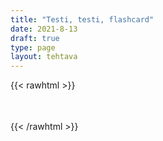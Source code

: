 ```yaml
---
title: "Testi, testi, flashcard"
date: 2021-8-13
draft: true
type: page
layout: tehtava
---
```


{{< rawhtml >}}

<div id="tehtava" style="display: grid; 
grid-template-columns: repeat(2, minmax(0, 1fr)); ">
    <div><ul id="terms"> </ul></div>
    <div><ul id="defs"> </ul></div>
   </div>
   
   <script> 
    //Execute a JavaScript immediately after a page has been loaded
   window.onload = function() {
   
     //Data for terms and definitions. This can be stored in a separate .js file, in a JSON file or here in the main file
     var data = {
       terms: [{
               index: 0, text: "Koira"
         }, { index: 1, text: "Gorilla"
         }, { index: 2, text: "Riisi"
         }, { index: 3, text: "Metsuri"
         }, { index: 4, text: "Papu"
         }, { index: 5, text: "Koivu"
         }, { index: 6, text: "Saapas"
         }, { index: 7, text: "Kolmio"
         }, { index: 8, text: "Kivi"
         }, { index: 9, text: "Vehnä"
         },
   
       ],
       definitions: [{
              index: 0, text: "Dog"
         }, { index: 1, text: "Gorilla"
         }, { index: 2, text: "Rice"
         }, { index: 3, text: "Lumberjack"
         }, { index: 4, text: "Bean"
         }, { index: 5, text: "Birch"
         }, { index: 6, text: "Boot"
         }, { index: 7, text: "Triangle"
         }, { index: 8, text: "Rock"
         }, { index: 9, text: "Wheat"
         },
   
       ],
       //this creates matches for indexes. This is a sort of an Answer Sheet
       pairs: {
         0: 0,
         1: 1,
         2: 2,
         3: 3,
         4: 4,
         5: 5,
         6: 6,
         7: 7,
         8: 8,
         9: 9,
       }
     };
   
     var selectedTerm = null, //to make sure none is selected onload
       selectedDef = null,
       termsContainer = document.querySelector("#terms"), //list of terms
       defsContainer = document.querySelector("#defs"); //list of definitions
   
     //This function takes two arguments, that is one term and one def to compare if they match. It returns True or False after compairing values of the "pairs" object property.     
     function isMatch(termIndex, defIndex) {
       return data.pairs[termIndex] === defIndex;
     }
   
     //This function adds HTML elements and content to the specified container (UL).
     function createListHTML(list, container) {
       container.innerHTML = ""; //first, clean up any existing LI elements
       for (var i = 0; i < 10; i++) {
         container.innerHTML = container.innerHTML + "<li data-index='" + list[i]["index"] + "'>" + "<span>" + list[i]["text"] + "</span>" + "</li>";
   
       }
     }
   
     function createListHTML3(list, container) {
       container.innerHTML = ""; //first, clean up any existing LI elements
       for (var i = 0; i < 3; i++) {
         container.innerHTML = container.innerHTML + "<li data-index='" + list[i]["index"] + "'>" + "<span>" + list[i]["text"] + "</span>" + "</li>";
   
       }
     }
       const addCSS = s => document.head.appendChild(document.createElement("style")).innerHTML = s;
   
     createListHTML(data.terms, termsContainer);
     createListHTML(data.definitions, defsContainer);
   
     //listen for a "click" event on a list of Terms and store the clicked object in the target object
     termsContainer.addEventListener("click", function(e) {
       var target = e.target.parentNode;
       if (target.className === "score")
         return;
       var termIndex = Number(target.getAttribute("data-index"));
       //the condition is that only one LI can be selected
       if (selectedTerm !== null && selectedTerm !== termIndex) {
         termsContainer.querySelector("li[data-index='" + selectedTerm + "']").removeAttribute("data-selected");
       }
   
       //deletion of the decoration
       if (target.hasAttribute("data-selected")) {
         target.removeAttribute("data-selected");
         selectedTerm = null;
       }
       //selecting on click	
       else {
         target.setAttribute("data-selected", true);
         selectedTerm = termIndex;
       }
   
       if (selectedTerm !== null && selectedDef !== null) {
         var term = document.querySelector("#terms [data-index='" + selectedTerm + "']");
         var def = document.querySelector("#defs [data-index='" + selectedDef + "']");
         if (isMatch(selectedTerm, selectedDef)) {
           term.className = "score";
           def.className = "score";
           numero++;
            term.style.order = (numero);
            def.style.order = (numero);
               }
         selectedTerm = null;
         selectedDef = null;
         term.removeAttribute("data-selected");
         def.removeAttribute("data-selected");
             }
     })
   
     defsContainer.addEventListener("click", function(e) {
       var target = e.target.parentNode;
       if (target.className === "score")
         return;
       var defIndex = Number(target.getAttribute("data-index"));
       var defText = Number(target.getAttribute("data-index"))
   
       if (selectedDef !== null && selectedDef !== defIndex) {
         defsContainer.querySelector("li[data-index='" + selectedDef + "']").removeAttribute("data-selected");
       }
   
       if (target.hasAttribute("data-selected"))
         target.removeAttribute("data-selected");
       else
         target.setAttribute("data-selected", true);
       selectedDef = Number(target.getAttribute("data-index"));
       if (selectedTerm !== null && selectedDef !== null) {
         //var term = document.querySelector("#terms [data-index='"+selectedTerm+"']");
         var term = termsContainer.querySelector("[data-index='" + selectedTerm + "']");
         //var def = document.querySelector("#defs [data-index='"+selectedDef+"']");
         var def = defsContainer.querySelector("[data-index='" + selectedDef + "']");
         if (isMatch(selectedTerm, selectedDef)) {
           term.className = "score";
           def.className = "score";
           numero++;
            term.style.order = (numero);
            def.style.order = (numero);
          }
         
         selectedTerm = null; //poista napautusten valinta
         selectedDef = null; //poista napautusten valinta
         term.removeAttribute("data-selected");
         def.removeAttribute("data-selected");
       }
     })
   
     function shuffle() {
       randomSort(data.terms)
       randomSort(data.definitions)
       createListHTML(data.terms, termsContainer)
       createListHTML(data.definitions, defsContainer)
       addCSS("div#tehtava li[data-index='" + a[1] + "']{display: flex;}")
       addCSS("div#tehtava li[data-index='" + a[2] + "']{display: flex;}")
       addCSS("div#tehtava li[data-index='" + a[3] + "']{display: flex;}")
       addCSS("div#tehtava li[data-index='" + a[4] + "']{display: flex;}")
       addCSS("div#tehtava li[data-index='" + a[5] + "']{display: flex;}")
       addCSS("div#tehtava li[data-index='" + a[6] + "']{display: flex;}")
     }
     
     function randomSort(array) {
       var currentIndex = array.length,
         temporaryValue, randomIndex;
   
       // While there remain elements to shuffle...
   
       while (currentIndex !== 0) {
   
         // Pick a remaining element...
         randomIndex = Math.floor(Math.random() * currentIndex);
         currentIndex -= 1;
   
         // And swap it with the current element. SWAP
         temporaryValue = array[currentIndex];
         array[currentIndex] = array[randomIndex];
         array[randomIndex] = temporaryValue;
       }
   
       return array;
     }
   
     shuffle(); 
     
     document.getElementById("kuusi").addEventListener("click", function() {
           shuffle();
         }   
          )
          document.getElementById("yhdeksän").addEventListener("click", function() {
           shuffle9();
         }   
          )}
   
   var numero = 0;
   
   for (var a=[],i=0;i<10;++i) a[i]=i;
   
   function shufflee(array) {
     var tmp, current, top = array.length;
     if(top) while(--top) {
       current = Math.floor(Math.random() * (top + 1));
       tmp = array[current];
       array[current] = array[top];
       array[top] = tmp;
     }
     return array;
   }
   
   a = shufflee(a);
</script>

<style>
div#tehtava {
  overflow: hidden;
}

div#tehtava ul {
  list-style: none;
  font-size: 0.75em;
}

div#tehtava ul#terms {
  display: flex;
  flex-direction: column;
}

div#tehtava ul#defs {
  display: flex;
  flex-direction: column;
}

div#tehtava ul#terms li {
  background: #1F2937;
  color: #ffffff;
}

div#tehtava ul#defs li {
  color: #000000
}

div#tehtava li {
  float: left;
  height: 4em;
  margin: 10px;
  background: white;
  text-align: center;
  cursor: pointer;
  transition: all .2s ease-out;
  border-radius: 0;
  -webkit-box-shadow: 0 5px 10px 2px rgba(0, 0, 0, 1);
  box-shadow: 0 3px 5px 1px #000;
}

div#tehtava li:hover {
  transform: scale(1.05, 1.05);
  -webkit-box-shadow: 0 2px 10px 0 rgba(0, 0, 0, 1);
  box-shadow: 0 2px 10px 0 rgba(0, 0, 0, 1);
}

div#tehtava li[data-selected] {
  transform: scale(1.05, 1.05);
  box-shadow: 0 1px 3px 0px rgba(0, 0, 0, 0.75);
  outline: 4px solid #00A0DF;
}

div#tehtava ul li span {
  width: 100%;
  height: 100%;
  display: block;
  vertical-align: middle;
  text-align: center;
  padding: 10px;
  transform: none;
  transition: opacity 0.2s ease-out;
}

div#tehtava span:hover {
  transform: none;
}

.score {
  background: none!important;
  box-shadow: none;
  color: #fff!important;
  background: #00A0DF!important;
  border-radius: 15px;
}

.score:hover {
  cursor: default;
  transform: none;
  box-shadow: none;
}

.fadeOut li span {
  transition: opacity 0.25s ease-out;
  opacity: 0;
}

.fadeOut li {
  transition: transform .5s ease-out;
  transform: rotateX(360deg);
}

div#tehtava li[data-index]{
  display: none;
}
</style>
{{< /rawhtml >}}